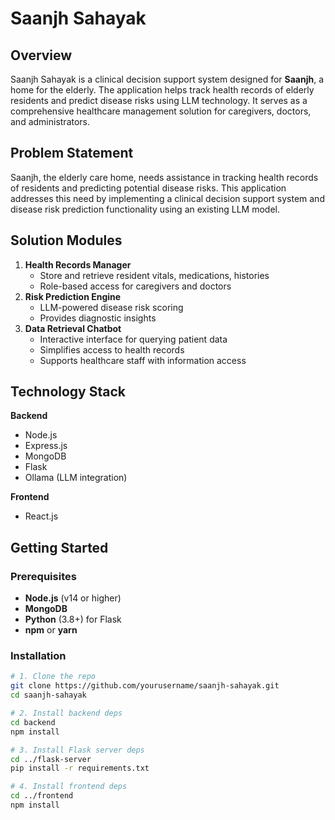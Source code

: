 # Saanjh Sahayak

## Overview
Saanjh Sahayak is a clinical decision support system designed for **Saanjh**, a home for the elderly. The application helps track health records of elderly residents and predict disease risks using LLM technology. It serves as a comprehensive healthcare management solution for caregivers, doctors, and administrators.

## Problem Statement
Saanjh, the elderly care home, needs assistance in tracking health records of residents and predicting potential disease risks. This application addresses this need by implementing a clinical decision support system and disease risk prediction functionality using an existing LLM model.

## Solution Modules
1. **Health Records Manager**  
   - Store and retrieve resident vitals, medications, histories  
   - Role-based access for caregivers and doctors  
2. **Risk Prediction Engine**  
   - LLM-powered disease risk scoring  
   - Provides diagnostic insights  
3. **Data Retrieval Chatbot**  
   - Interactive interface for querying patient data  
   - Simplifies access to health records  
   - Supports healthcare staff with information access  

## Technology Stack

**Backend**  
- Node.js  
- Express.js  
- MongoDB  
- Flask  
- Ollama (LLM integration)  

**Frontend**  
- React.js  

## Getting Started

### Prerequisites
- **Node.js** (v14 or higher)  
- **MongoDB**  
- **Python** (3.8+) for Flask  
- **npm** or **yarn**  

### Installation
```bash
# 1. Clone the repo
git clone https://github.com/yourusername/saanjh-sahayak.git
cd saanjh-sahayak

# 2. Install backend deps
cd backend
npm install

# 3. Install Flask server deps
cd ../flask-server
pip install -r requirements.txt

# 4. Install frontend deps
cd ../frontend
npm install
